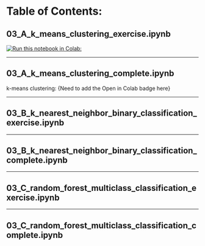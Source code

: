 # Table of Contents:

## 03_A_k_means_clustering_exercise.ipynb

[![*Run this notebook in Colab:*](https://colab.research.google.com/assets/colab-badge.svg)](https://colab.research.google.com/github/uofscphysics/STEM_Python_Course/blob/Summer2020/02_Week2/02_MCMC_Fitting/02_A_generate_dataset.ipynb)

_____
## 03_A_k_means_clustering_complete.ipynb
k-means clustering: {Need to add the Open in Colab badge here}

_____
## 03_B_k_nearest_neighbor_binary_classification_exercise.ipynb

_____
## 03_B_k_nearest_neighbor_binary_classification_complete.ipynb

_____
## 03_C_random_forest_multiclass_classification_exercise.ipynb

_____
## 03_C_random_forest_multiclass_classification_complete.ipynb
